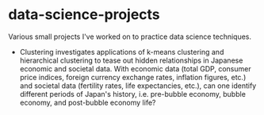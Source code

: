 # data-science-projects

Various small projects I've worked on to practice data science techniques.

- Clustering investigates applications of k-means clustering and hierarchical clustering to tease out hidden relationships in Japanese economic and societal data. With economic data (total GDP, consumer price indices, foreign currency exchange rates, inflation figures, etc.) and societal data (fertility rates, life expectancies, etc.), can one identify different periods of Japan's history, i.e. pre-bubble economy, bubble economy, and post-bubble economy life?
